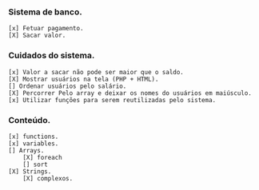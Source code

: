 ### Sistema de banco.
    [x] Fetuar pagamento.
    [X] Sacar valor.

### Cuidados do sistema. 
    [x] Valor a sacar não pode ser maior que o saldo.
    [X] Mostrar usuários na tela (PHP + HTML).
    [] Ordenar usuários pelo salário.
    [X] Percorrer Pelo array e deixar os nomes do usuários em maiúsculo.
    [x] Utilizar funções para serem reutilizadas pelo sistema. 


### Conteúdo.
    [x] functions.
    [x] variables.
    [] Arrays.
        [X] foreach
        [] sort
    [X] Strings.
        [X] complexos.
    